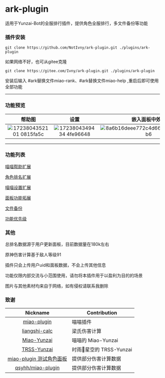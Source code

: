 # ark-plugin

适用于Yunzai-Bot的全服排行插件，提供角色全服排行，多文件备份等功能

### 插件安装
```
git clone https://github.com/NotIvny/ark-plugin.git ./plugins/ark-plugin
```
如果网络不好，也可从gitee克隆
```
git clone https://gitee.com/Ivny/ark-plugin.git ./plugins/ark-plugin
```
安装后输入 #ark替换文件miao-rank、#ark替换文件miao-help ,重启后即可使用全部功能

---

### 功能预览

| 帮助图 | 设置 | 嵌入面板中效果 | 嵌入排名效果 | 排名统计 |
|:------:|:----:|:------------:|:------------:|:-------:|
| ![1723804352101 0815fa5c](https://github.com/user-attachments/assets/446622ae-5664-4892-8d64-52355bbe12d8) | ![1723804349434 4fe96648](https://github.com/user-attachments/assets/a285e42a-7c21-456d-8214-184247be4f0b) | ![8a6b16deee772c4d66d0fdae278335b6](https://github.com/NotIvny/yunzai-characterRank-js/assets/125482125/68b37c47-4642-4e86-a9c0-fb55498646c7) | ![5dda9bdbcfe9d6926a3e38aa1bcb0a87](https://github.com/NotIvny/yunzai-characterRank-js/assets/125482125/625de99f-8bf0-47b3-be2a-cc177650731b) | ![1723635427211 28e6e652](https://github.com/user-attachments/assets/e40c2214-b17e-406c-bbc2-0c62c62cfbe8) |

---
### 功能列表
[喵喵帮助扩展](https://github.com/NotIvny/ark-plugin/blob/main/docs/extendMiaoHelp.md)

[角色排名扩展](https://github.com/NotIvny/ark-plugin/blob/main/docs/extendMiaoRank.md)

[喵喵设置扩展](https://github.com/NotIvny/ark-plugin/blob/main/docs/extendMiaoSettings.md)

[面板功能拓展](https://github.com/NotIvny/ark-plugin/blob/main/docs/extendMiaoPanel.md)

[文件备份](https://github.com/NotIvny/ark-plugin/blob/main/docs/backupFile.md)

[功能优先级](https://github.com/NotIvny/ark-plugin/blob/main/docs/priority.md)


### 其他

总排名数据源于用户更新面板，目前数据量在180k左右

原神伤害计算基于敌人等级91

插件只会上传用户uid和面板数据，不会上传其他信息

功能仅限内部交流与小范围使用，请勿将本插件用于以盈利为目的的场景

图片与其他素材均来自于网络，如有侵权请联系我删除

### 致谢

|                           Nickname                            | Contribution     |
|:-------------------------------------------------------------:|------------------|
|      [miao-plugin](https://gitee.com/yoimiya-kokomi/miao-plugin)      | 喵喵插件 |
| [liangshi-calc](https://gitee.com/liangshi233/liangshi-calc/) | 梁氏伤害计算       |
|      [Miao-Yunzai](https://gitee.com/yoimiya-kokomi/Miao-Yunzai)      | 喵喵的 Miao-Yunzai          |
|     [TRSS-Yunzai](https://gitee.com/TimeRainStarSky/Yunzai)     | 时雨🌌星空的 TRSS-Yunzai        |
| [miao-plugin 测试角色面板](https://gitee.com/euiko/Panel) | 提供部分伤害计算数据             |
|      [qsyhh/miao-plugin](https://gitee.com/qsyhh/miao-plugin)      | 提供部分伤害计算数据 |
